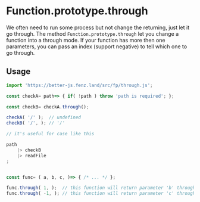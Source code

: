 # Function.prototype.through

We often need to run some process but not change the returning, just let it go through. 
The method `Function.prototype.through` let you change a function into a through mode. 
If your function has more then one parameters, you can pass an index (support negative) to tell which one to go through. 

## Usage

```javascript
import 'https://better-js.fenz.land/src/fp/through.js';

const checkA= path=> { if( !path ) throw 'path is required'; };

const checkB= checkA.through();

checkA( '/' );  // undefined
checkB( '/', ); // '/'

// it's useful for case like this

path
	|> checkB
	|> readFile
;


const func= ( a, b, c, )=> { /* ... */ };

func.through( 1, );  // this function will return parameter 'b' through
func.through( -1, ); // this function will return parameter 'c' through
```
